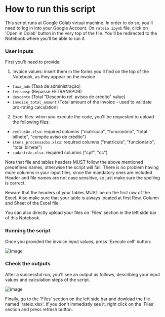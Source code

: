 # How to run this script

This script runs at Google Colab virtual machine. In order to do so, you'll need to log in into your Google Account. 
On `rateio.ipynb` file, click on 'Open in Colab' button in the very top of the file. You'll be redirected to the Notebook where you'll be able to run it.

### User inputs

First you'll need to provide:


1.   Invoice values: insert them in the forms you'll find on the top of the Notebook, as they appear on the invoice


*   `taxa_adm` (Taxa de administração)
*   `fetransp` (Repasse FETRANSPOR)
*   `desconto` (Total "Desconto ref. avisos de crédito" value)
*   `invoice_total_amount` (Total amount of the invoice - used to validate pro-rating calculation)


2.   Excel files:
when you execute the code, you'll be requested to upload the following files:


*   `exclusão.xlsx`: required columns ("matrícula", "funcionário", "total bilhete", "compõe aviso de crédito")
*   `itens_processados.xlsx`: required columns ("matrícula", "funcionário", "total bilhete")
*   `cadastrão.xlsx`: required columns ("cpf", "cc")

Note that file and tables headers MUST follow the above mentioned predefined names, otherwise the script will fail. There is no problem having more columns in your input files, since the mandatory ones are included. Header and file names are not case sensitive, so just make sure the spelling is correct.

Beware that the headers of your tables MUST be on the first row of the Excel. Also make sure that your table is always located at first Row, Column and Sheet of the Excel file.

You can also directly upload your files on 'Files' section in the left side bar of this Notebook.

### Running the script

Once you provided the invoice input values, press 'Execute cell' button:

![image](https://github.com/thalessac/rateio/assets/67764861/18299d3a-03f7-4e8c-aae9-97009ba6edf7)

### Check the outputs
After a successful run, you'll see an output as follows, describing your input values and calculation steps of the script.

![image](https://github.com/thalessac/rateio/assets/67764861/aaee7e69-d0b7-4f12-a8fb-1c870170e838)

Finally, go to the 'Files' section on the left side bar and dowload the file named 'rateio.xlsx'. If you don't immediatly see it, right click on the 'Files' section and press refresh button.
